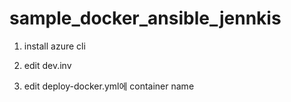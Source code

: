 # sample_docker_ansible_jennkis

1. install azure cli

2. edit dev.inv 

3. edit deploy-docker.yml에 container name